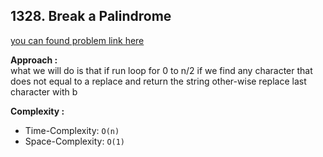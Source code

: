 ## 1328. Break a Palindrome

[you can found problem link here](https://leetcode.com/problems/break-a-palindrome/)

**Approach :**<br>
what we will do is that if run loop for 0 to n/2 if we find any character that does not equal to a replace and return the string other-wise replace last character with b

**Complexity :**<br>

- Time-Complexity: `O(n)`
- Space-Complexity: `O(1)`

